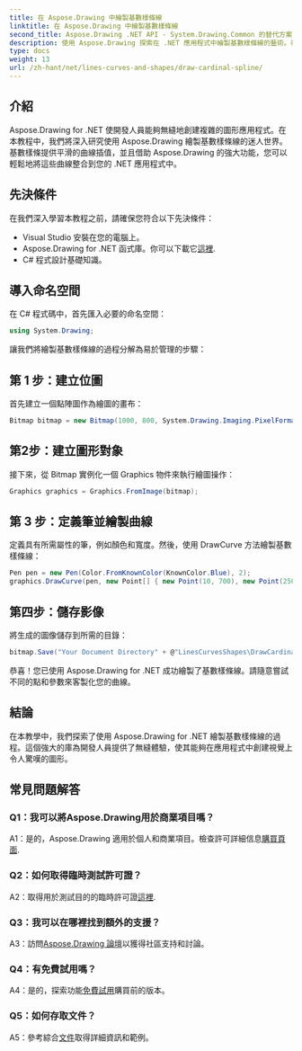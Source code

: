 ```yaml
---
title: 在 Aspose.Drawing 中繪製基數樣條線
linktitle: 在 Aspose.Drawing 中繪製基數樣條線
second_title: Aspose.Drawing .NET API - System.Drawing.Common 的替代方案
description: 使用 Aspose.Drawing 探索在 .NET 應用程式中繪製基數樣條線的藝術。毫不費力地創建平滑的曲線。
type: docs
weight: 13
url: /zh-hant/net/lines-curves-and-shapes/draw-cardinal-spline/
---
```

## 介紹

Aspose.Drawing for .NET 使開發人員能夠無縫地創建複雜的圖形應用程式。在本教程中，我們將深入研究使用 Aspose.Drawing 繪製基數樣條線的迷人世界。基數樣條提供平滑的曲線插值，並且借助 Aspose.Drawing 的強大功能，您可以輕鬆地將這些曲線整合到您的 .NET 應用程式中。

## 先決條件

在我們深入學習本教程之前，請確保您符合以下先決條件：

- Visual Studio 安裝在您的電腦上。
-  Aspose.Drawing for .NET 函式庫。你可以下載它[這裡](https://releases.aspose.com/drawing/net/).
- C# 程式設計基礎知識。

## 導入命名空間

在 C# 程式碼中，首先匯入必要的命名空間：

```csharp
using System.Drawing;
```

讓我們將繪製基數樣條線的過程分解為易於管理的步驟：

## 第 1 步：建立位圖

首先建立一個點陣圖作為繪圖的畫布：

```csharp
Bitmap bitmap = new Bitmap(1000, 800, System.Drawing.Imaging.PixelFormat.Format32bppPArgb);
```

## 第2步：建立圖形對象

接下來，從 Bitmap 實例化一個 Graphics 物件來執行繪圖操作：

```csharp
Graphics graphics = Graphics.FromImage(bitmap);
```

## 第 3 步：定義筆並繪製曲線

定義具有所需屬性的筆，例如顏色和寬度。然後，使用 DrawCurve 方法繪製基數樣條線：

```csharp
Pen pen = new Pen(Color.FromKnownColor(KnownColor.Blue), 2);
graphics.DrawCurve(pen, new Point[] { new Point(10, 700), new Point(250, 500), new Point(500, 10), new Point(750, 500), new Point(990, 700) });
```

## 第四步：儲存影像

將生成的圖像儲存到所需的目錄：

```csharp
bitmap.Save("Your Document Directory" + @"LinesCurvesShapes\DrawCardinalSpline_out.png");
```

恭喜！您已使用 Aspose.Drawing for .NET 成功繪製了基數樣條線。請隨意嘗試不同的點和參數來客製化您的曲線。

## 結論

在本教學中，我們探索了使用 Aspose.Drawing for .NET 繪製基數樣條線的過程。這個強大的庫為開發人員提供了無縫體驗，使其能夠在應用程式中創建視覺上令人驚嘆的圖形。

## 常見問題解答

### Q1：我可以將Aspose.Drawing用於商業項目嗎？

 A1：是的，Aspose.Drawing 適用於個人和商業項目。檢查許可詳細信息[購買頁面](https://purchase.aspose.com/buy).

### Q2：如何取得臨時測試許可證？

 A2：取得用於測試目的的臨時許可證[這裡](https://purchase.aspose.com/temporary-license/).

### Q3：我可以在哪裡找到額外的支援？

 A3：訪問[Aspose.Drawing 論壇](https://forum.aspose.com/c/diagram/17)以獲得社區支持和討論。

### Q4：有免費試用嗎？

 A4：是的，探索功能[免費試用](https://releases.aspose.com/)購買前的版本。

### Q5：如何存取文件？

 A5：參考綜合[文件](https://reference.aspose.com/drawing/net/)取得詳細資訊和範例。